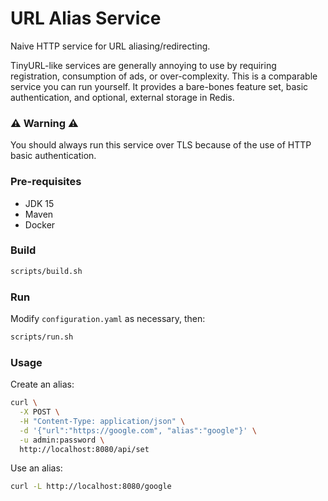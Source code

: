 # URL Alias Service

Naive HTTP service for URL aliasing/redirecting.

TinyURL-like services are generally annoying to use by requiring registration, consumption of ads, or over-complexity. This is a comparable service you can run yourself. It provides a bare-bones feature set, basic authentication, and optional, external storage in Redis.

### :warning: **Warning** :warning:

You should always run this service over TLS because of the use of HTTP basic authentication.

### Pre-requisites

- JDK 15
- Maven
- Docker

### Build

```sh
scripts/build.sh
```

### Run

Modify `configuration.yaml` as necessary, then:

```sh
scripts/run.sh
```

### Usage

Create an alias:
```sh
curl \
  -X POST \
  -H "Content-Type: application/json" \
  -d '{"url":"https://google.com", "alias":"google"}' \
  -u admin:password \
  http://localhost:8080/api/set
```

Use an alias:
```sh
curl -L http://localhost:8080/google
```
